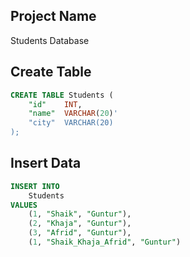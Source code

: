 ## Project Name
Students Database



## Create Table
```sql
CREATE TABLE Students (
    "id"    INT,
    "name"  VARCHAR(20)'
    "city"  VARCHAR(20)
);
```


## Insert Data
```sql
INSERT INTO
    Students
VALUES
    (1, "Shaik", "Guntur"),
    (2, "Khaja", "Guntur"),
    (3, "Afrid", "Guntur"),
    (1, "Shaik_Khaja_Afrid", "Guntur")
```